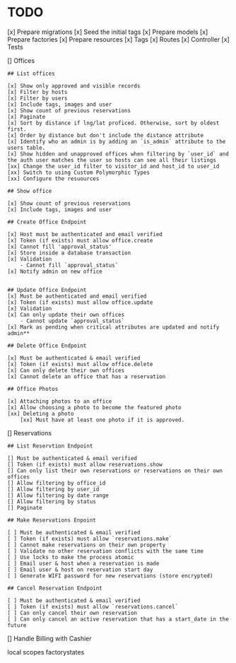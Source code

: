 # TODO
[x] Prepare migrations
[x] Seed the initial tags
[x] Prepare models
[x] Prepare factories
[x] Prepare resources
[x] Tags
    [x] Routes
    [x] Controller
    [x] Tests    


[] Offices
    
    ## List offices
    
    [x] Show only approved and visible records
    [x] Filter by hosts
    [x] Filter by users
    [x] Include tags, images and user
    [x] Show count of previous reservations
    [x] Paginate
    [x] Sort by distance if lng/lat proficed. Otherwise, sort by oldest first.
    [x] Order by distance but don't include the distance attribute
    [x] Identify who an admin is by adding an `is_admin` attribute to the users table.
    [x] Show hidden and unapproved offices when filtering by `user_id` and the auth user matches the user so hosts can see all their listings
    [xx] Change the user_id filter to visitor_id and host_id to user_id
    [xx] Switch to using Custom Polymorphic Types
    [xx] Configure the resuources
    
    ## Show office
    
    [x] Show count of previous reservations
    [x] Include tags, images and user
    
    ## Create Office Endpoint
    
    [x] Host must be authenticated and email verified
    [x] Token (if exists) must allow office.create
    [x] Cannot fill 'approval_status'
    [x] Store inside a database transaction 
    [x] Validation
        - Cannot fill `approval_status`
    [x] Notify admin on new office
    

    ## Update Office Endpoint
    [x] Must be authenticated and email verified
    [x] Token (if exists) must allow office.update
    [x] Validation
    [x] Can only update their own offices
        - Cannot update `approval_status`
    [x] Mark as pending when critical attributes are updated and notify admin**
    
    ## Delete Office Endpoint
    
    [x] Must be authenticated & email verified
    [x] Token (if exists) must allow office.delete
    [x] Can only delete their own offices
    [x] Cannot delete an office that has a reservation
    
    ## Office Photos

    [x] Attaching photos to an office
    [x] Allow choosing a photo to become the featured photo
    [xx] Deleting a photo
        [xx] Must have at least one photo if it is approved.

[] Reservations
    
    ## List Reservtion Endpoint
    
    [] Must be authenticated & email verified
    [] Token (if exists) must allow reservations.show
    [] Can only list their own reservations or reservations on their own offices
    [] Allow filtering by office_id    
    [] Allow filtering by user_id    
    [] Allow filtering by date range    
    [] Allow filtering by status   
    [] Paginate

    ## Make Reservations Enpoint
    
    [ ] Must be authenticated & email verified
    [ ] Token (if exists) must allow `reservations.make`
    [ ] Cannot make reservations on their own property
    [ ] Validate no other reservation conflicts with the same time
    [ ] Use locks to make the process atomic
    [ ] Email user & host when a reservation is made
    [ ] Email user & host on reservation start day
    [ ] Generate WIFI password for new reservations (store encrypted)

    ## Cancel Reservation Endpoint

    [ ] Must be authenticated & email verified
    [ ] Token (if exists) must allow `reservations.cancel`
    [ ] Can only cancel their own reservation
    [ ] Can only cancel an active reservation that has a start_date in the future

[] Handle Billing with Cashier

local scopes
factorystates